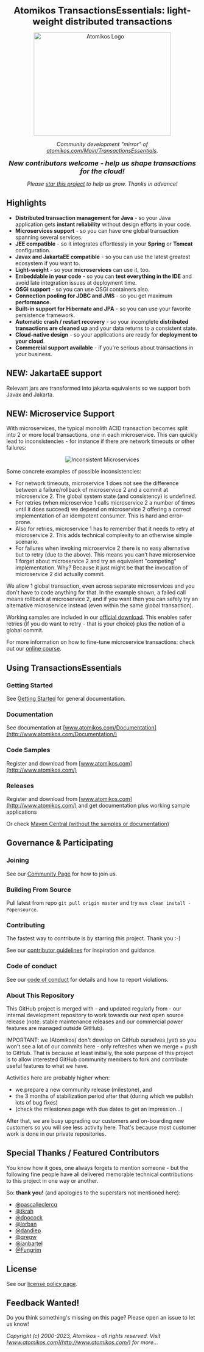 <p align="center"><font size="+2"><strong>Atomikos TransactionsEssentials: light-weight distributed transactions
</strong></font></p>


<p align="center"><img src=".github/Atomikos_Logo_Background.png" width="360" height="270" alt="Atomikos Logo"></p>

<p align="center"><em>Community development "mirror" of <a href="https://www.atomikos.com/Main/TransactionsEssentials">atomikos.com/Main/TransactionsEssentials</a>.</em></p>

<p align="center"><font size="+1"><em><strong>New contributors welcome - help us shape transactions for the cloud!</strong></em></font></p>

<p align="center"><em>Please <a href="https://github.com/atomikos/transactions-essentials/stargazers">star this project</a> to help us grow. Thanks in advance!</em></p>




## Highlights

* **Distributed transaction management for Java** - so your Java application gets **instant reliability** without design efforts in your code.
* **Microservices support** - so you can have one global transaction spanning several services.
* **JEE compatible** - so it integrates effortlessly in your **Spring** or **Tomcat** configuration.
* **Javax and JakartaEE compatible** - so you can use the latest greatest ecosystem if you want to.
* **Light-weight**  - so your **microservices** can use it, too.
* **Embeddable in your code** - so you can **test everything in the IDE** and avoid late integration issues at deployment time.
* **OSGi support** - so you can use OSGi containers also.
* **Connection pooling for JDBC and JMS** - so you get maximum **performance**.
* **Built-in support for Hibernate and JPA** - so you can use your favorite persistence framework.
* **Automatic crash / restart recovery** - so your incomplete **distributed transactions are cleaned up** and your data returns to a consistent state.
* **Cloud-native design** - so your applications are ready for **deployment to your cloud**. 
* **Commercial support available** - if you're serious about transactions in your business. 

## NEW: JakartaEE support

Relevant jars are transformed into jakarta equivalents so we support both Javax and Jakarta.

## NEW: Microservice Support

With microservices, the typical monolith ACID transaction becomes split into 2 or more local transactions, one in each microservice. This can quickly lead to inconsistencies - for instance if there are network timeouts or other failures: 

<p align="center"><img src=".github/inconsistency.jpg" alt="Inconsistent Microservices"></p>

Some concrete examples of possible inconsistencies:

 * For network timeouts, microservice 1 does not see the difference between a failure/rollback of microservice 2 and a commit at microservice 2. The global system state (and consistency) is undefined.
 * For retries (when microservice 1 calls microservice 2 a number of times until it does succeed) we depend on microservice 2 offering a correct implementation of an idempotent consumer. This is hard and error-prone.
 * Also for retries, microservice 1 has to remember that it needs to retry at microservice 2. This adds technical complexity to an otherwise simple scenario.
 * For failures when invoking microservice 2 there is no easy alternative but to retry (due to the above). This means you can't have microservice 1 forget about microservice 2 and try an equivalent "competing" implementation. Why? Because it just might be that the invocation of microservice 2 did actually commit.

We allow 1 global transaction, even across separate microservices and you don't have to code anything for that. In the example shown, a failed call means rollback at microservice 2, and if you want then you can safely try an alternative microservice instead (even within the same global transaction). 

Working samples are included in our <a href="https://www.atomikos.com/Main/TransactionsEssentials">official download</a>. This enables safer retries (if you do want to retry - that is your choice) plus the notion of a global commit.

For more information on how to fine-tune microservice transactions: check out our <a href="https://atomikos.teachable.com/p/microservice-transaction-patterns">online course</a>.

## Using TransactionsEssentials

### Getting Started

See [Getting Started](http://www.atomikos.com/Documentation/GettingStarted) for general documentation.

### Documentation

See documentation at [www.atomikos.com/Documentation](http://www.atomikos.com/Documentation/)

### Code Samples

Register and download from [www.atomikos.com](http://www.atomikos.com/)

### Releases

Register and download from [www.atomikos.com](http://www.atomikos.com/) and get documentation plus working sample applications

Or check [Maven Central (without the samples or documentation)](http://search.maven.org)


## Governance & Participating

### Joining

See our [Community Page](http://www.atomikos.com/Main/AtomikosCommunity) for how to join us.

### Building From Source

Pull latest from repo `git pull origin master` and try `mvn clean install -Popensource`.

### Contributing

The fastest way to contribute is by starring this project. Thank you :-)

See our [contributor guidelines](CONTRIBUTING.MD) for inspiration and guidance.

### Code of conduct

See our [code of conduct](CODE-OF-CONDUCT.MD) for details and how to report violations.

### About This Repository

This GitHub project is merged with  - and updated regularly from - our internal development repository to work towards our next open source release (note: stable maintenance releases and our commercial power features are managed outside GitHub). 

IMPORTANT: we (Atomikos) don't develop on GitHub ourselves (yet) so you won't see a lot of our commits here - only refreshes when we merge + push to GitHub. That is because at least initially, the sole purpose of this project is to allow interested GitHub community members to fork and contribute useful features to what we have.

Activities here are probably higher when:

   - we prepare a new community release (milestone), and 
   - the 3 months of stabilization period after that (during which we publish lots of bug fixes)
   - (check the milestones page with due dates to get an impression...)
   
After that, we are busy upgrading our customers and on-boarding new customers so you will see less activity here. That's because most customer work is done in our private repositories.

## Special Thanks / Featured Contributors

You know how it goes, one always forgets to mention someone - but the following fine people have all delivered memorable technical contributions to this project in one way or another.

So: **thank you!** (and apologies to the superstars not mentioned here):

 - [@pascalleclercq](https://github.com/pascalleclercq) 
 - [@tkrah](https://github.com/tkrah) 
 - [@dpocock](https://github.com/dpocock) 
 - [@lorban](https://github.com/lorban) 
 - [@dandiep](https://github.com/dandiep) 
 - [@gregw](https://github.com/gregw) 
 - [@janbartel](https://github.com/janbartel)
 - [@Fungrim](https://github.com/Fungrim)
 

## License

See our [license policy page](http://www.atomikos.com/Main/WhichLicenseApplies).

## Feedback Wanted!

Do you think something's missing on this page? Please open an issue to let us know!

_Copyright (c) 2000-2023, Atomikos - all rights reserved. Visit [www.atomikos.com](http://www.atomikos.com/) for more..._
